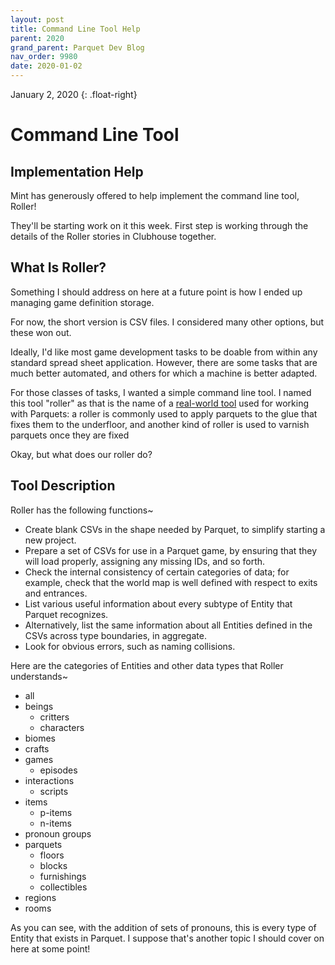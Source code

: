 ```yaml
---
layout: post
title: Command Line Tool Help
parent: 2020
grand_parent: Parquet Dev Blog
nav_order: 9980
date: 2020-01-02
---
```

January 2, 2020
{: .float-right}

# Command Line Tool

## Implementation Help

Mint has generously offered to help implement the command line tool, Roller!

They'll be starting work on it this week.
First step is working through the details of the Roller stories in Clubhouse together.

## What Is Roller?

Something I should address on here at a future point is how I ended up managing game definition storage.

For now, the short version is CSV files.  I considered many other options, but these won out.

Ideally, I'd like most game development tasks to be doable from within any standard spread sheet application.
However, there are some tasks that are much better automated, and others for which a machine is better adapted.

For those classes of tasks, I wanted a simple command line tool.
I named this tool "roller" as that is the name of a [real-world tool](https://www.homedepot.com/b/Flooring-Flooring-Supplies-Flooring-Tools-Floor-Rollers/N-5yc1vZcdtt) used for working with Parquets:
a roller is commonly used to apply parquets to the glue that fixes them to the underfloor, and another kind of roller is used to varnish parquets once they are fixed

Okay, but what does our roller do?

## Tool Description

Roller has the following functions~

- Create blank CSVs in the shape needed by Parquet, to simplify starting a new project.
- Prepare a set of CSVs for use in a Parquet game, by ensuring that they will load properly, assigning any missing IDs, and so forth.
- Check the internal consistency of certain categories of data; for example, check that the world map is well defined with respect to exits and entrances.
- List various useful information about every subtype of Entity that Parquet recognizes.
- Alternatively, list the same information about all Entities defined in the CSVs across type boundaries, in aggregate.
- Look for obvious errors, such as naming collisions.

Here are the categories of Entities and other data types that Roller understands~

- all
- beings
    - critters
    - characters
- biomes
- crafts
- games
    - episodes
- interactions
    - scripts
- items
    - p-items
    - n-items
- pronoun groups
- parquets
    - floors
    - blocks
    - furnishings
    - collectibles
- regions
- rooms

As you can see, with the addition of sets of pronouns, this is every type of Entity that exists in Parquet.
I suppose that's another topic I should cover on here at some point!
